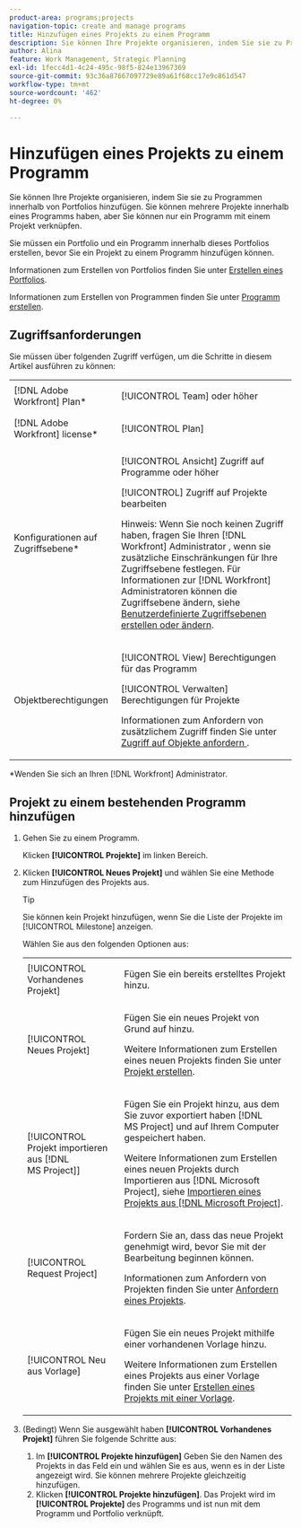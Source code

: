 ```yaml
---
product-area: programs;projects
navigation-topic: create and manage programs
title: Hinzufügen eines Projekts zu einem Programm
description: Sie können Ihre Projekte organisieren, indem Sie sie zu Programmen innerhalb von Portfolios hinzufügen. Sie können mehrere Projekte innerhalb eines Programms haben, aber Sie können nur ein Programm mit einem Projekt verknüpfen.
author: Alina
feature: Work Management, Strategic Planning
exl-id: 1fecc4d1-4c24-495c-98f5-824e13967369
source-git-commit: 93c36a87667097729e89a61f68cc17e9c861d547
workflow-type: tm+mt
source-wordcount: '462'
ht-degree: 0%

---
```


# Hinzufügen eines Projekts zu einem Programm

Sie können Ihre Projekte organisieren, indem Sie sie zu Programmen innerhalb von Portfolios hinzufügen. Sie können mehrere Projekte innerhalb eines Programms haben, aber Sie können nur ein Programm mit einem Projekt verknüpfen.

Sie müssen ein Portfolio und ein Programm innerhalb dieses Portfolios erstellen, bevor Sie ein Projekt zu einem Programm hinzufügen können.

Informationen zum Erstellen von Portfolios finden Sie unter [Erstellen eines Portfolios](../../../manage-work/portfolios/create-and-manage-portfolios/create-portfolios.md).

Informationen zum Erstellen von Programmen finden Sie unter [Programm erstellen](../../../manage-work/portfolios/create-and-manage-programs/create-program.md).

## Zugriffsanforderungen

Sie müssen über folgenden Zugriff verfügen, um die Schritte in diesem Artikel ausführen zu können:

<table style="table-layout:auto"> 
 <col> 
 <col> 
 <tbody> 
  <tr> 
   <td role="rowheader">[!DNL Adobe Workfront] Plan*</td> 
   <td> <p>[!UICONTROL Team] oder höher</p> </td> 
  </tr> 
  <tr> 
   <td role="rowheader">[!DNL Adobe Workfront] license*</td> 
   <td> <p>[!UICONTROL Plan] </p> </td> 
  </tr> 
  <tr> 
   <td role="rowheader">Konfigurationen auf Zugriffsebene*</td> 
   <td> <p>[!UICONTROL Ansicht] Zugriff auf Programme oder höher</p> <p>[!UICONTROL] Zugriff auf Projekte bearbeiten</p> <p>Hinweis: Wenn Sie noch keinen Zugriff haben, fragen Sie Ihren [!DNL Workfront] Administrator , wenn sie zusätzliche Einschränkungen für Ihre Zugriffsebene festlegen. Für Informationen zur [!DNL Workfront] Administratoren können die Zugriffsebene ändern, siehe <a href="../../../administration-and-setup/add-users/configure-and-grant-access/create-modify-access-levels.md" class="MCXref xref">Benutzerdefinierte Zugriffsebenen erstellen oder ändern</a>.</p> </td> 
  </tr> 
  <tr> 
   <td role="rowheader">Objektberechtigungen</td> 
   <td> <p>[!UICONTROL View] Berechtigungen für das Programm</p> <p>[!UICONTROL Verwalten] Berechtigungen für Projekte</p> <p>Informationen zum Anfordern von zusätzlichem Zugriff finden Sie unter <a href="../../../workfront-basics/grant-and-request-access-to-objects/request-access.md" class="MCXref xref">Zugriff auf Objekte anfordern </a>.</p> </td> 
  </tr> 
 </tbody> 
</table>

&#42;Wenden Sie sich an Ihren [!DNL Workfront] Administrator.

## Projekt zu einem bestehenden Programm hinzufügen

1. Gehen Sie zu einem Programm.

   Klicken **[!UICONTROL Projekte]** im linken Bereich.

1. Klicken **[!UICONTROL Neues Projekt]** und wählen Sie eine Methode zum Hinzufügen des Projekts aus.

   >[!TIP]
   >
   >Sie können kein Projekt hinzufügen, wenn Sie die Liste der Projekte im [!UICONTROL Milestone] anzeigen.

   Wählen Sie aus den folgenden Optionen aus:

   <table style="table-layout:auto"> 
    <col> 
    <col> 
    <tbody> 
     <tr> 
      <td role="rowheader">[!UICONTROL Vorhandenes Projekt]</td> 
      <td> <p>Fügen Sie ein bereits erstelltes Projekt hinzu.</p> </td> 
     </tr> 
     <tr> 
      <td role="rowheader">[!UICONTROL Neues Projekt]</td> 
      <td> <p>Fügen Sie ein neues Projekt von Grund auf hinzu. </p> <p>Weitere Informationen zum Erstellen eines neuen Projekts finden Sie unter <a href="../../../manage-work/projects/create-projects/create-project.md" class="MCXref xref">Projekt erstellen</a>. </p> </td> 
     </tr> 
     <tr> 
      <td role="rowheader">[!UICONTROL Projekt importieren aus [!DNL MS Project]] </td> 
      <td> <p>Fügen Sie ein Projekt hinzu, aus dem Sie zuvor exportiert haben [!DNL MS Project] und auf Ihrem Computer gespeichert haben. </p> <p>Weitere Informationen zum Erstellen eines neuen Projekts durch Importieren aus [!DNL Microsoft Project], siehe <a href="../../../manage-work/projects/create-projects/import-project-from-ms-project.md" class="MCXref xref">Importieren eines Projekts aus [!DNL Microsoft Project]</a>.</p> </td> 
     </tr> 
     <tr> 
      <td role="rowheader">[!UICONTROL Request Project]</td> 
      <td> <p>Fordern Sie an, dass das neue Projekt genehmigt wird, bevor Sie mit der Bearbeitung beginnen können.</p> <p>Informationen zum Anfordern von Projekten finden Sie unter <a href="../../../manage-work/projects/create-projects/request-project.md">Anfordern eines Projekts</a>. </p> </td> 
     </tr> 
     <tr> 
      <td role="rowheader">[!UICONTROL Neu aus Vorlage]</td> 
      <td> <p>Fügen Sie ein neues Projekt mithilfe einer vorhandenen Vorlage hinzu. </p> <p>Weitere Informationen zum Erstellen eines Projekts aus einer Vorlage finden Sie unter <a href="../../../manage-work/projects/create-projects/create-project-from-template.md" class="MCXref xref">Erstellen eines Projekts mit einer Vorlage</a>.</p> </td> 
     </tr> 
    </tbody> 
   </table>

1. (Bedingt) Wenn Sie ausgewählt haben **[!UICONTROL Vorhandenes Projekt]** führen Sie folgende Schritte aus:

   1. Im **[!UICONTROL Projekte hinzufügen]** Geben Sie den Namen des Projekts in das Feld ein und wählen Sie es aus, wenn es in der Liste angezeigt wird. Sie können mehrere Projekte gleichzeitig hinzufügen.
   1. Klicken **[!UICONTROL Projekte hinzufügen]**.**&#x200B;**&#x200B; Das Projekt wird im **[!UICONTROL Projekte]** des Programms und ist nun mit dem Programm und Portfolio verknüpft. 
